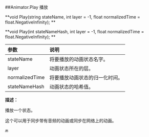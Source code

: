 ##Animator.Play 播放

**void Play(string stateName, int layer = -1, float normalizedTime = float.NegativeInfinity); **

**void Play(int stateNameHash, int layer = -1, float normalizedTime = float.NegativeInfinity); **

|参数|说明|
|:--|:--|
|stateName|将要播放的动画状态名字。|
|layer|动画状态所在的层。|
|normalizedTime|将要播放动画状态的归一化时间。|
|stateNameHash|动画状态的哈希值。|

**描述：**

播放一个状态。

这个可以用于同步带有音频的动画或同步在网络上的动画。


🔚


